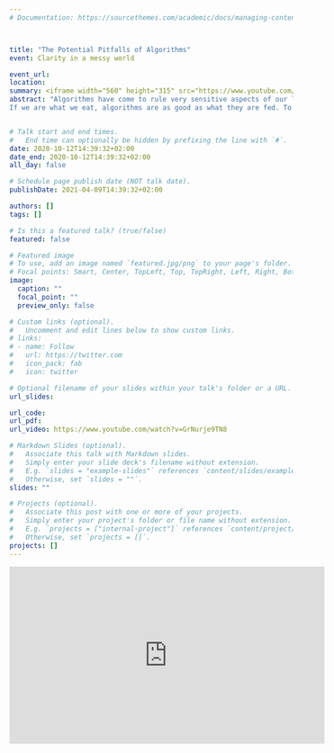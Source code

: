 ```yaml
---
# Documentation: https://sourcethemes.com/academic/docs/managing-content/



title: "The Potential Pitfalls of Algorithms"
event: Clarity in a messy world

event_url: 
location:
summary: <iframe width="560" height="315" src="https://www.youtube.com/embed/GrNurje9TN8" title="YouTube video player" frameborder="0" allow="accelerometer; autoplay; clipboard-write; encrypted-media; gyroscope; picture-in-picture" allowfullscreen></iframe>
abstract: "Algorithms have come to rule very sensitive aspects of our lives, but they are not always treating us all fairly. They might fail to understand us or even work against us, according to the guests of the 3rd episode of Clarity in a Messy World podcasts, Dirk Hovy and Debora Nozza.
If we are what we eat, algorithms are as good as what they are fed. To train an algorithm based on #machinelearning, you feed it with large amounts of data and let it learn by experience. If you feed it data that reflect societal stereotypes, the algorithm will replicate them."


# Talk start and end times.
#   End time can optionally be hidden by prefixing the line with `#`.
date: 2020-10-12T14:39:32+02:00
date_end: 2020-10-12T14:39:32+02:00
all_day: false

# Schedule page publish date (NOT talk date).
publishDate: 2021-04-09T14:39:32+02:00

authors: []
tags: []

# Is this a featured talk? (true/false)
featured: false

# Featured image
# To use, add an image named `featured.jpg/png` to your page's folder. 
# Focal points: Smart, Center, TopLeft, Top, TopRight, Left, Right, BottomLeft, Bottom, BottomRight.
image:
  caption: ""
  focal_point: ""
  preview_only: false

# Custom links (optional).
#   Uncomment and edit lines below to show custom links.
# links:
# - name: Follow
#   url: https://twitter.com
#   icon_pack: fab
#   icon: twitter

# Optional filename of your slides within your talk's folder or a URL.
url_slides:

url_code:
url_pdf:
url_video: https://www.youtube.com/watch?v=GrNurje9TN8

# Markdown Slides (optional).
#   Associate this talk with Markdown slides.
#   Simply enter your slide deck's filename without extension.
#   E.g. `slides = "example-slides"` references `content/slides/example-slides.md`.
#   Otherwise, set `slides = ""`.
slides: ""

# Projects (optional).
#   Associate this post with one or more of your projects.
#   Simply enter your project's folder or file name without extension.
#   E.g. `projects = ["internal-project"]` references `content/project/deep-learning/index.md`.
#   Otherwise, set `projects = []`.
projects: []
---
```

<iframe width="560" height="315" src="https://www.youtube.com/embed/GrNurje9TN8" title="YouTube video player" frameborder="0" allow="accelerometer; autoplay; clipboard-write; encrypted-media; gyroscope; picture-in-picture" allowfullscreen></iframe>